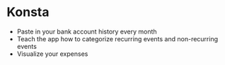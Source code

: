 Konsta
======

- Paste in your bank account history every month
- Teach the app how to categorize recurring events and non-recurring events
- Visualize your expenses
